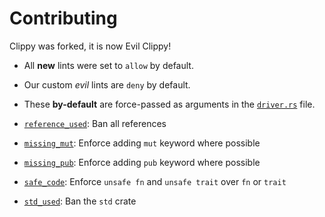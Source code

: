 # Contributing

Clippy was forked, it is now Evil Clippy!

- All **new** lints were set to `allow` by default.
- Our custom _evil_ lints are `deny` by default.
- These **by-default** are force-passed as arguments in the [`driver.rs`](evil-clippy/src/driver.rs) file.

- [`reference_used`][reference_used]: Ban all references
- [`missing_mut`][missing_mut]: Enforce adding `mut` keyword where possible
- [`missing_pub`][missing_pub]: Enforce adding `pub` keyword where possible
- [`safe_code`][safe_code]: Enforce `unsafe fn` and `unsafe trait` over `fn` or `trait`
- [`std_used`][std_used]: Ban the `std` crate

[reference_used]: evil-clippy/clippy_lints/src/reference_used.rs
[missing_mut]: evil-clippy/clippy_lints/src/missing_mut.rs
[missing_pub]: evil-clippy/clippy_lints/src/missing_pub.rs
[safe_code]: evil-clippy/clippy_lints/src/safe_code.rs
[std_used]: evil-clippy/clippy_lints/src/std_used.rs
